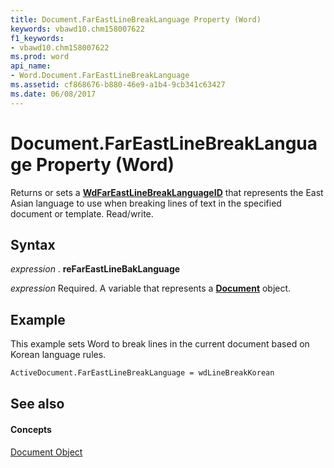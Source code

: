 ```yaml
---
title: Document.FarEastLineBreakLanguage Property (Word)
keywords: vbawd10.chm158007622
f1_keywords:
- vbawd10.chm158007622
ms.prod: word
api_name:
- Word.Document.FarEastLineBreakLanguage
ms.assetid: cf868676-b880-46e9-a1b4-9cb341c63427
ms.date: 06/08/2017
---
```



# Document.FarEastLineBreakLanguage Property (Word)

Returns or sets a **[WdFarEastLineBreakLanguageID](wdfareastlinebreaklanguageid-enumeration-word.md)** that represents the East Asian language to use when breaking lines of text in the specified document or template. Read/write.


## Syntax

 _expression_ . **reFarEastLineBakLanguage**

 _expression_ Required. A variable that represents a **[Document](document-object-word.md)** object.


## Example

This example sets Word to break lines in the current document based on Korean language rules.


```vb
ActiveDocument.FarEastLineBreakLanguage = wdLineBreakKorean
```


## See also


#### Concepts


[Document Object](document-object-word.md)


